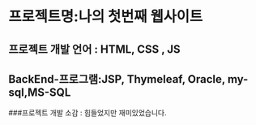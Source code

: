 # 프로젝트명:나의 첫번째 웹사이트

## 프로젝트 개발 언어 : HTML, CSS , JS 

## BackEnd-프로그램:JSP, Thymeleaf, Oracle, my-sql,MS-SQL

###프로젝트 개발 소감 : 힘들었지만 재미있었습니다.
